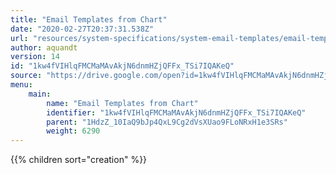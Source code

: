 ```yaml
---
title: "Email Templates from Chart"
date: "2020-02-27T20:37:31.538Z"
url: "resources/system-specifications/system-email-templates/email-templates-from-chart.html"
author: aquandt
version: 14
id: "1kw4fVIHlqFMCMaMAvAkjN6dnmHZjQFFx_TSi7IQAKeQ"
source: "https://drive.google.com/open?id=1kw4fVIHlqFMCMaMAvAkjN6dnmHZjQFFx_TSi7IQAKeQ"
menu:
    main:
        name: "Email Templates from Chart"
        identifier: "1kw4fVIHlqFMCMaMAvAkjN6dnmHZjQFFx_TSi7IQAKeQ"
        parent: "1HdzZ_10IaQ9bJp4QxL9Cg2dVsXUao9FLoNRxH1e3SRs"
        weight: 6290
---
```

{{% children sort="creation" %}}

